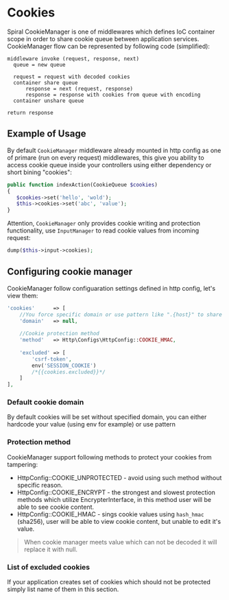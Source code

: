 # Cookies
Spiral CookieManager is one of middlewares which defines IoC container scope in order to share cookie queue between application services. CookieManager flow can be represented by following code (simplified):

```
middleware invoke (request, response, next)
  queue = new queue
  
  request = request with decoded cookies
  container share queue
      response = next (request, response)
      response = response with cookies from queue with encoding
  container unshare queue
   
return response 
```

## Example of Usage
By default `CookieManager` middleware already mounted in http config as one of primare (run on every request) middlewares, this give you ability to access cookie queue inside your controllers using either dependency or short bining "cookies":

```php
public function indexAction(CookieQueue $cookies)
{
   $cookies->set('hello', 'wold');
   $this->cookies->set('abc', 'value');
}
```

Attention, `CookieManager` only provides cookie writing and protection functionality, use `InputManager` to read cookie values from incoming request:

```php
dump($this->input->cookies);
```

## Configuring cookie manager
CookieManager follow configuaration settings defined in http config, let's view them:

```php
'cookies'      => [
    //You force specific domain or use pattern like ".{host}" to share cookies with sub domains
    'domain'   => null,
    
    //Cookie protection method
    'method'   => Http\Configs\HttpConfig::COOKIE_HMAC,
    
    'excluded' => [
        'csrf-token',
        env('SESSION_COOKIE')
        /*{{cookies.excluded}}*/
    ]
],
```

### Default **cookie domain**
By default cookies will be set without specified domain, you can either hardcode your value (using env for example) or use pattern

### Protection **method**
CookieManager support following methods to protect your cookies from tampering:
* HttpConfig::COOKIE_UNPROTECTED - avoid using such method without specific reason.
* HttpConfig::COOKIE_ENCRYPT - the strongest and slowest protection methods which utilize EncrypterInterface, in this method user will be able to see cookie content. 
* HttpConfig::COOKIE_HMAC - sings cookie values using `hash_hmac` (sha256), user will be able to view cookie content, but unable to edit it's value.

> When cookie manager meets value which can not be decoded it will replace it with null.

### List of excluded cookies
If your application creates set of cookies which should not be protected simply list name of them in this section.
